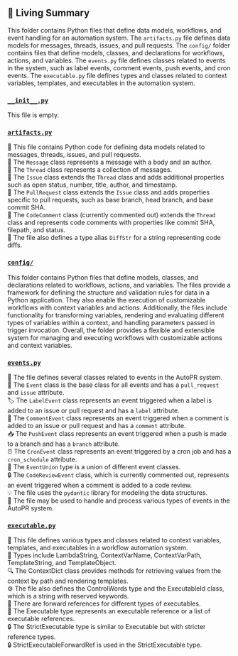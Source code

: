 

<!-- Living README Summary -->
## 🌳 Living Summary

This folder contains Python files that define data models, workflows, and event handling for an automation system. The `artifacts.py` file defines data models for messages, threads, issues, and pull requests. The `config/` folder contains files that define models, classes, and declarations for workflows, actions, and variables. The `events.py` file defines classes related to events in the system, such as label events, comment events, push events, and cron events. The `executable.py` file defines types and classes related to context variables, templates, and executables in the automation system.


### [`__init__.py`](https://github.com/raphael-francis/AutoPR-internal/blob/a560a99ccc9a894499fe44852bcd0df209be923c/./autopr/models/__init__.py)

This file is empty.  


### [`artifacts.py`](https://github.com/raphael-francis/AutoPR-internal/blob/a560a99ccc9a894499fe44852bcd0df209be923c/./autopr/models/artifacts.py)

📄 This file contains Python code for defining data models related to messages, threads, issues, and pull requests.   
🧵 The `Message` class represents a message with a body and an author.   
🧵 The `Thread` class represents a collection of messages.   
🧵 The `Issue` class extends the `Thread` class and adds additional properties such as open status, number, title, author, and timestamp.   
🧵 The `PullRequest` class extends the `Issue` class and adds properties specific to pull requests, such as base branch, head branch, and base commit SHA.   
🧵 The `CodeComment` class (currently commented out) extends the `Thread` class and represents code comments with properties like commit SHA, filepath, and status.   
🔧 The file also defines a type alias `DiffStr` for a string representing code diffs.  


### [`config/`](https://github.com/raphael-francis/AutoPR-internal/blob/a560a99ccc9a894499fe44852bcd0df209be923c/./autopr/models/config)

This folder contains Python files that define models, classes, and declarations related to workflows, actions, and variables. The files provide a framework for defining the structure and validation rules for data in a Python application. They also enable the execution of customizable workflows with context variables and actions. Additionally, the files include functionality for transforming variables, rendering and evaluating different types of variables within a context, and handling parameters passed in trigger invocation. Overall, the folder provides a flexible and extensible system for managing and executing workflows with customizable actions and context variables.  


### [`events.py`](https://github.com/raphael-francis/AutoPR-internal/blob/a560a99ccc9a894499fe44852bcd0df209be923c/./autopr/models/events.py)

📄 The file defines several classes related to events in the AutoPR system.   
🔀 The `Event` class is the base class for all events and has a `pull_request` and `issue` attribute.  
🏷️ The `LabelEvent` class represents an event triggered when a label is added to an issue or pull request and has a `label` attribute.  
💬 The `CommentEvent` class represents an event triggered when a comment is added to an issue or pull request and has a `comment` attribute.  
📥 The `PushEvent` class represents an event triggered when a push is made to a branch and has a `branch` attribute.  
⏰ The `CronEvent` class represents an event triggered by a cron job and has a `cron_schedule` attribute.  
🔀 The `EventUnion` type is a union of different event classes.  
🔒 The `CodeReviewEvent` class, which is currently commented out, represents an event triggered when a comment is added to a code review.  
💡 The file uses the `pydantic` library for modeling the data structures.  
🔁 The file may be used to handle and process various types of events in the AutoPR system.  


### [`executable.py`](https://github.com/raphael-francis/AutoPR-internal/blob/a560a99ccc9a894499fe44852bcd0df209be923c/./autopr/models/executable.py)

📄 This file defines various types and classes related to context variables, templates, and executables in a workflow automation system.  
📝 Types include LambdaString, ContextVarName, ContextVarPath, TemplateString, and TemplateObject.  
🔍 The ContextDict class provides methods for retrieving values from the context by path and rendering templates.  
⚙️ The file also defines the ControlWords type and the ExecutableId class, which is a string with reserved keywords.  
🔄 There are forward references for different types of executables.  
🧩 The Executable type represents an executable reference or a list of executable references.  
🔒 The StrictExecutable type is similar to Executable but with stricter reference types.  
🔒 StrictExecutableForwardRef is used in the StrictExecutable type.  

<!-- Living README Summary -->